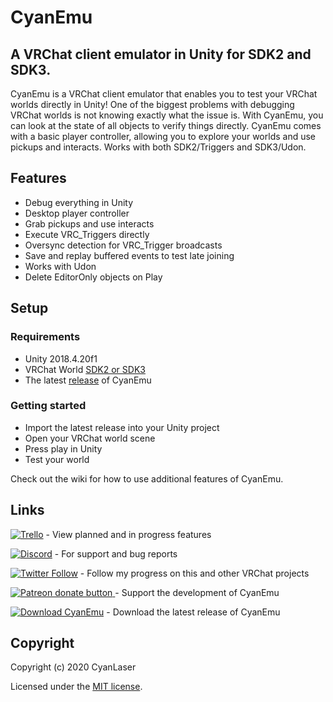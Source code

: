 # CyanEmu
## A VRChat client emulator in Unity for SDK2 and SDK3.

CyanEmu is a VRChat client emulator that enables you to test your VRChat worlds directly in Unity! One of the biggest problems with debugging VRChat worlds is not knowing exactly what the issue is. With CyanEmu, you can look at the state of all objects to verify things directly. CyanEmu comes with a basic player controller, allowing you to explore your worlds and use pickups and interacts. Works with both SDK2/Triggers and SDK3/Udon.

## Features

- Debug everything in Unity
- Desktop player controller
- Grab pickups and use interacts
- Execute VRC_Triggers directly
- Oversync detection for VRC_Trigger broadcasts
- Save and replay buffered events to test late joining
- Works with Udon
- Delete EditorOnly objects on Play

## Setup

### Requirements

- Unity 2018.4.20f1
- VRChat World [SDK2 or SDK3](https://vrchat.com/home/download)
- The latest [release](https://github.com/CyanLaser/CyanEmu/releases/latest) of CyanEmu

### Getting started

- Import the latest release into your Unity project
- Open your VRChat world scene
- Press play in Unity
- Test your world

Check out the wiki for how to use additional features of CyanEmu.

## Links

[![Trello](https://img.shields.io/badge/Trello-Cyan%20Emu-blueviolet?logo=trello)](https://trello.com/b/3jZENltQ/cyanemu) - View planned and in progress features

[![Discord](https://img.shields.io/badge/Discord-My%20Discord%20Server-blueviolet?logo=discord)](https://discord.gg/hEwb9eF) - For support and bug reports

[![Twitter Follow](https://img.shields.io/twitter/follow/CyanLaser)](https://twitter.com/CyanLaser) - Follow my progress on this and other VRChat projects

<a href="https://www.patreon.com/CyanLaser"><img src="https://img.shields.io/badge/dynamic/json?color=%23e85b46&label=Patreon&query=data.attributes.patron_count&suffix=%20patrons&url=https%3A%2F%2Fwww.patreon.com%2Fapi%2Fcampaigns%2F1877891" alt="Patreon donate button" /> </a> -  Support the development of CyanEmu

[![Download CyanEmu](https://img.shields.io/github/downloads/CyanLaser/CyanEmu/total)](https://github.com/CyanLaser/CyanEmu/releases/latest) - Download the latest release of CyanEmu

## Copyright

Copyright (c) 2020 CyanLaser

Licensed under the [MIT license](LICENSE.md).
